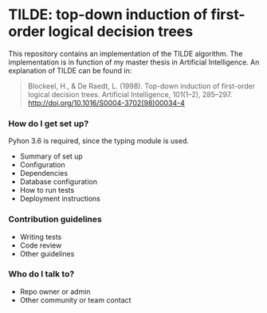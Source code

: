 # TILDE: top-down induction of first-order logical  decision trees #

This repository contains an implementation of the TILDE algorithm. The implementation is in function of my master thesis in Artificial Intelligence. An explanation of TILDE can be found in:
> Blockeel, H., & De Raedt, L. (1998). Top-down induction of first-order logical decision trees. Artificial Intelligence, 101(1–2), 285–297. http://doi.org/10.1016/S0004-3702(98)00034-4
### How do I get set up? ###
Pyhon 3.6 is required, since the typing module is used.

* Summary of set up
* Configuration
* Dependencies
* Database configuration
* How to run tests
* Deployment instructions

### Contribution guidelines ###

* Writing tests
* Code review
* Other guidelines

### Who do I talk to? ###

* Repo owner or admin
* Other community or team contact